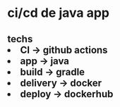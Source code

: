 # ci/cd de java app

<h2>techs
<li>CI -> github actions
<li>app -> java
<li>build -> gradle
<li>delivery -> docker
<li>deploy -> dockerhub
